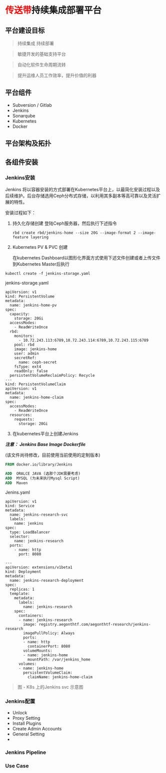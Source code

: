 # <font color="red">传送带</font>持续集成部署平台


## 平台建设目标

> 持续集成 持续部署

> 敏捷开发的基础支持平台

> 自动化软件生命周期流转

> 提升运维人员工作效率，提升价值的利器

## 平台组件

 * Subversion / Gitlab
 * Jenkins
 * Sonarqube
 * Kubernetes
 * Docker

## 平台架构及拓扑

## 各组件安装

### Jenkins安装

Jenkins 将以容器安装的方式部署在Kubernetes平台上，以最简化安装过程以及后续维护。后台存储选用Ceph分布式存储，以利用其多副本等高可靠以及灵活扩展的特性。

安装过程如下：

1. 持久化存储创建
   登陆Ceph服务器，然后执行下述指令

   ```shell
   rbd create rbd/jenkins-home --size 20G --image-format 2 --image-feature layering
   ```
2. Kubernetes PV & PVC 创建

   在kubernetes Dashboard以图形化界面方式使用下述文件创建或者上传文件到Kubernetes Master后执行
```
kubectl create -f jenkins-storage.yaml

```

   jenkins-storage.yaml

```
apiVersion: v1
kind: PersistentVolume
metadata:
  name: jenkins-home-pv
spec:
  capacity:
    storage: 20Gi
  accessModes:
    - ReadWriteOnce
  rbd:
    monitors:
      - 10.72.243.113:6789,10.72.243.114:6789,10.72.243.115:6789
    pool: rbd
    image: jenkins-home
    user: admin
    secretRef:
      name: ceph-secret
    fsType: ext4
    readOnly: false
  persistentVolumeReclaimPolicy: Recycle
---
kind: PersistentVolumeClaim
apiVersion: v1
metadata:
  name: jenkins-home-claim
spec:
  accessModes:
    - ReadWriteOnce
  resources:
    requests:
      storage: 20Gi
```

3. 在kubernetes平台上创建Jenkins

***注意：***
***Jenkins Base Image Dockerfile***

(该文件尚待修改，目前使用当前使用的定制版本)
```Dockerfile
FROM docker.io/library/Jenkins

ADD  ORALCE JAVA (选那个JDK需要考虑)
ADD  MYSQL (为未来执行Mysql Script)
ADD  Maven

```

Jenins.yaml

```
apiVersion: v1
kind: Service
metadata:
  name: jenkins-research-svc
  labels:
    name: jenkins
spec:
  type: LoadBalancer
  selector:
    name: jenkins-research
  ports:
    - name: http
      port: 8080

---
apiVersion: extensions/v1beta1
kind: Deployment
metadata:
  name: jenkins-research-deployment
spec:
  replicas: 1
  template:
    metadata:
      labels:
        name: jenkins-research
    spec:
      containers:
      - name: jenkins-research
        image: registry.aegonthtf.com/aegonthtf-research/jenkins-research
        imagePullPolicy: Always
        ports:
        - name: http
          containerPort: 8080
        volumeMounts:
        - name: jenkins-home
          mountPath: /var/jenkins_home
      volumes:
      - name: jenkins-home
        persistentVolumeClaim:
          claimName: jenkins-home-claim

```

> 图 - K8s 上的Jenkins svc 示意图

### Jenkins配置


* Unlock
* Proxy Setting
* Install Plugins
* Create Admin Accounts
* General Setting
*

### Jenkins Pipeline

### Use Case
